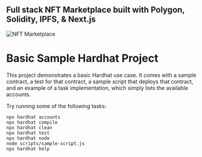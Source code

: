 ## Full stack NFT Marketplace built with Polygon, Solidity, IPFS, & Next.js

![NFT Marketplace](https://i.ibb.co/K2FjvH3/Home.png)

# Basic Sample Hardhat Project

This project demonstrates a basic Hardhat use case. It comes with a sample contract, a test for that contract, a sample script that deploys that contract, and an example of a task implementation, which simply lists the available accounts.

Try running some of the following tasks:

```shell
npx hardhat accounts
npx hardhat compile
npx hardhat clean
npx hardhat test
npx hardhat node
node scripts/sample-script.js
npx hardhat help
```

